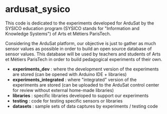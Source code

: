 ﻿ardusat_sysico
==============

This code is dedicated to the experiments developed for ArduSat by the SYSICO education program (SYSICO stands for "Information and Knowledge Systems") of Arts et Métiers ParisTech.

Considering the ArduSat platform, our objective is just to gather as much sensor values as possible in order to build an open source database of sensor values. This database will be used by teachers and students of Arts et Métiers ParisTech in order to build pedagogical experiments of their own.

- **experiments_dev** : where the development version of the experiments are stored (can be opened with Arduino IDE + libraries)
- **experiments_integrated** : where "integrated" version of the experiments are stored (can be uploaded to the ArduSat control center for review without external home-made libraries)
- **libraries** : specific libraries developed to support our experiments
- **testing** : code for testing specific sensors or libraries
- **datasets** : sample sets of data captures by experiments / testing code
